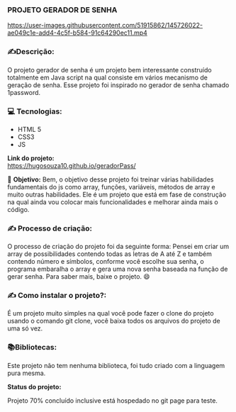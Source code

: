 



### PROJETO GERADOR DE SENHA

https://user-images.githubusercontent.com/51915862/145726022-ae049c1e-add4-4c5f-b584-91c64290ec11.mp4


### ✍️**Descrição:**

O projeto gerador de senha é um projeto bem interessante construído totalmente em Java script na qual consiste em vários mecanismo de geração de senha.  Esse projeto foi inspirado no gerador de senha chamado 1password.

### 💻  **Tecnologias:**

-   HTML 5
-   CSS3
-   JS

**Link do projeto:**  
   https://hugosouza10.github.io/geradorPass/

🎯 **Objetivo:**  Bem, o objetivo desse projeto foi treinar várias habilidades fundamentais do js como array, funções, variáveis, métodos de array e muito outras habilidades. Ele é um projeto que está em fase de construção na qual ainda vou colocar mais funcionalidades e melhorar ainda mais o código.


### ✍️  **Processo de criação:**

O processo de criação do projeto foi da seguinte forma: Pensei em criar um array de possibilidades contendo todas as letras de A até Z e também contendo número e símbolos, conforme você escolhe sua senha, o programa embaralha o array e gera uma nova senha baseada na função de gerar senha. Para saber mais, baixe o projeto. 😄


### ✍️  **Como instalar o projeto?:**

É um projeto muito simples na qual você pode fazer o clone do projeto usando o comando git clone, você baixa todos os arquivos do projeto de uma só vez.

### 📚**Bibliotecas:**

Este projeto não tem nenhuma biblioteca, foi tudo criado com a linguagem pura mesma.

**Status do projeto:**

Projeto 70% concluído inclusive está hospedado no git page para teste. 
